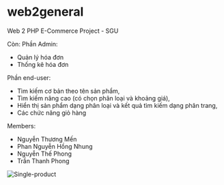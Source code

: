 # web2general
 Web 2 PHP E-Commerce Project - SGU
 
 Còn:
 Phần Admin:
+ Quản lý hóa đơn
+ Thống kê hóa đơn

Phần end-user: 
+ Tìm kiếm cơ bản theo tên sản phẩm, 
+ Tìm kiếm nâng cao (có chọn phân loại và khoảng giá), 
+ Hiển thị sản phẩm dạng phân loại và kết quả tìm kiếm dạng phân trang, 
+ Các chức năng giỏ hàng

Members:
- Nguyễn Thương Mến
- Phan Nguyễn Hồng Nhung
- Nguyễn Thế Phong
- Trần Thanh Phong


![Single-product](https://i.imgur.com/gBYgKFz.png)
